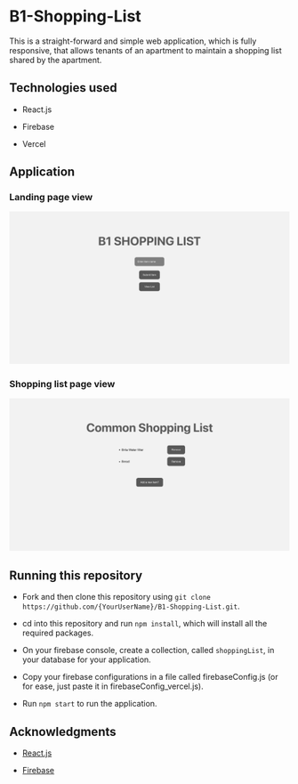 # B1-Shopping-List

This is a straight-forward and simple web application, which is fully responsive, that allows tenants of an apartment to maintain a shopping list shared by the apartment.

## Technologies used

- React.js

- Firebase

- Vercel

## Application

### Landing page view

![landing-page](images/landing_page.png)

### Shopping list page view

![list-page](images/list_page.png)

## Running this repository

- Fork and then clone this repository using `git clone https://github.com/{YourUserName}/B1-Shopping-List.git`.

- cd into this repository and run `npm install`, which will install all the required packages.

- On your firebase console, create a collection, called `shoppingList`, in your database for your application.

- Copy your firebase configurations in a file called firebaseConfig.js (or for ease, just paste it in firebaseConfig_vercel.js).

- Run `npm start` to run the application.

## Acknowledgments

- [React.js](https://react.dev/)

- [Firebase](https://firebase.google.com/)